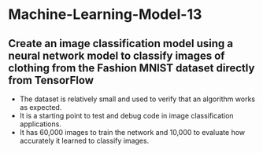 # Machine-Learning-Model-13
## **Create an image classification model using a neural network model to classify images of clothing from the Fashion MNIST dataset directly from TensorFlow**

* The dataset is relatively small and used to verify that an algorithm works as expected.
* It is a starting point to test and debug code in image classification applications.
* It has 60,000 images to train the network and 10,000 to evaluate how accurately it learned to classify images.

